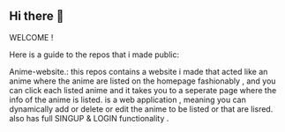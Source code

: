 ## Hi there 👋

WELCOME !

Here is a guide to the repos that i made public: 


Anime-website.: this repos contains  a website i made that acted like an anime where the anime are listed on the homepage fashionably , and you can click each listed anime and it takes you to a seperate page where  the info of the anime is listed.
is a web application , meaning you can dynamically add or delete or edit the anime to be listed  or that are lisred.
also has full SINGUP & LOGIN functionality .


<!--
**redyarr/redyarr** is a ✨ _special_ ✨ repository because its `README.md` (this file) appears on your GitHub profile.



Here are some ideas to get you started:

- 🔭 I’m currently working on ...
- 🌱 I’m currently learning ...
- 👯 I’m looking to collaborate on ...
- 🤔 I’m looking for help with ...
- 💬 Ask me about ...
- 📫 How to reach me: ...
- 😄 Pronouns: ...
- ⚡ Fun fact: ...
-->
